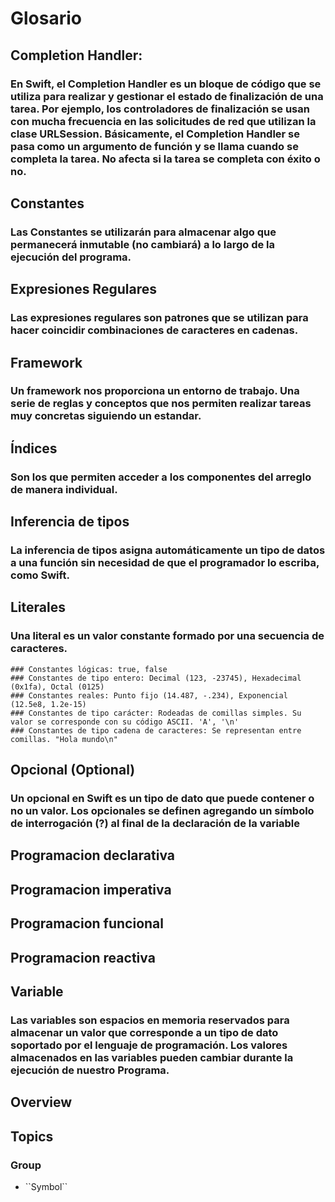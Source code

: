 # Glosario

## Completion Handler:
### En Swift, el Completion Handler es un bloque de código que se utiliza para realizar y gestionar el estado de finalización de una tarea. Por ejemplo, los controladores de finalización se usan con mucha frecuencia en las solicitudes de red que utilizan la clase URLSession. Básicamente, el Completion Handler se pasa como un argumento de función y se llama cuando se completa la tarea. No afecta si la tarea se completa con éxito o no.

## Constantes
### Las Constantes se utilizarán para almacenar algo que permanecerá inmutable (no cambiará) a lo largo de la ejecución del programa.

## Expresiones Regulares
### Las expresiones regulares son patrones que se utilizan para hacer coincidir combinaciones de caracteres en cadenas. 

## Framework
### Un framework nos proporciona un entorno de trabajo. Una serie de reglas y conceptos que nos permiten realizar tareas muy concretas siguiendo un estandar.

## Índices
### Son los que permiten acceder a los componentes del arreglo de manera individual.

## Inferencia de tipos
### La inferencia de tipos asigna automáticamente un tipo de datos a una función sin necesidad de que el programador lo escriba, como Swift.

## Literales
### Una literal es un valor constante formado por una secuencia de caracteres.
    ### Constantes lógicas: true, false
    ### Constantes de tipo entero: Decimal (123, -23745), Hexadecimal (0x1fa), Octal (0125)
    ### Constantes reales: Punto fijo (14.487, -.234), Exponencial (12.5e8, 1.2e-15)
    ### Constantes de tipo carácter: Rodeadas de comillas simples. Su valor se corresponde con su código ASCII. 'A', '\n'
    ### Constantes de tipo cadena de caracteres: Se representan entre comillas. "Hola mundo\n"

## Opcional (Optional)
### Un opcional en Swift es un tipo de dato que puede contener o no un valor. Los opcionales se definen agregando un símbolo de interrogación (?) al final de la declaración de la variable

## Programacion declarativa

## Programacion imperativa

## Programacion funcional

## Programacion reactiva

## Variable
### Las variables son espacios en memoria reservados para almacenar un valor que corresponde a un tipo de dato soportado por el lenguaje de programación. Los valores almacenados en las variables pueden cambiar durante la ejecución de nuestro Programa.
















## Overview



## Topics

### <!--@START_MENU_TOKEN@-->Group<!--@END_MENU_TOKEN@-->

- <!--@START_MENU_TOKEN@-->``Symbol``<!--@END_MENU_TOKEN@-->
